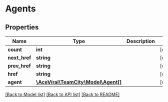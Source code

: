 # Agents

## Properties
Name | Type | Description | Notes
------------ | ------------- | ------------- | -------------
**count** | **int** |  | [optional] 
**next_href** | **string** |  | [optional] 
**prev_href** | **string** |  | [optional] 
**href** | **string** |  | [optional] 
**agent** | [**\AceViral\TeamCity\Model\Agent[]**](Agent.md) |  | [optional] 

[[Back to Model list]](../README.md#documentation-for-models) [[Back to API list]](../README.md#documentation-for-api-endpoints) [[Back to README]](../README.md)


